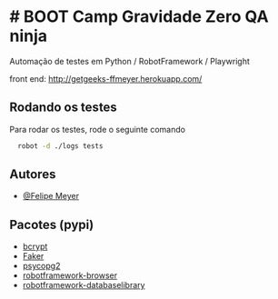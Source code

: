 
# # BOOT Camp Gravidade Zero QA ninja

Automação de testes em Python / RobotFramework / Playwright

front end: http://getgeeks-ffmeyer.herokuapp.com/


## Rodando os testes

Para rodar os testes, rode o seguinte comando

```bash
  robot -d ./logs tests
```


## Autores

- [@Felipe Meyer](https://www.github.com/ffmeyer   )

## Pacotes (pypi) 

- [bcrypt](https://pypi.org/project/bcrypt/)
- [Faker](https://pypi.org/project/Faker/)
- [psycopg2](https://pypi.org/project/psycopg2/)
- [robotframework-browser](https://pypi.org/project/robotframework-browser/)
- [robotframework-databaselibrary](https://pypi.org/project/robotframework-databaselibrary/)

